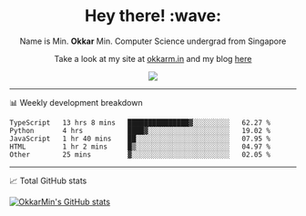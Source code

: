 <h1 align="center"> Hey there! :wave:</h1>

<p align="center">Name is Min. <strong>Okkar</strong> Min. Computer Science undergrad from Singapore</p>

<p align="center">Take a look at my site at <a href="https://okkarm.in" target="_blank">okkarm.in</a> and my blog <a href="https://okkarm.in/blog" target="_blank">here</a></p>

<p align="center">
  <a href="https://okkarm.in/linkedin" target='_blank'>
    <img src="https://img.shields.io/badge/linkedin-%230077B5.svg?&style=for-the-badge&logo=linkedin&logoColor=white" />
  </a>
 </p>

---

📊 Weekly development breakdown

<!--START_SECTION:waka-->
```text
TypeScript   13 hrs 8 mins   ███████████████▓░░░░░░░░░   62.27 % 
Python       4 hrs           ████▓░░░░░░░░░░░░░░░░░░░░   19.02 % 
JavaScript   1 hr 40 mins    ██░░░░░░░░░░░░░░░░░░░░░░░   07.95 % 
HTML         1 hr 2 mins     █▒░░░░░░░░░░░░░░░░░░░░░░░   04.97 % 
Other        25 mins         ▓░░░░░░░░░░░░░░░░░░░░░░░░   02.05 % 
```
<!--END_SECTION:waka-->

---

📈 Total GitHub stats

<p>
  <a href="https://github.com/OkkarMin"><img src="https://github-readme-stats.vercel.app/api?username=OkkarMin&hide_border=true&show_icons=true&theme=graywhite" alt="OkkarMin's GitHub stats"></a>
</p>

